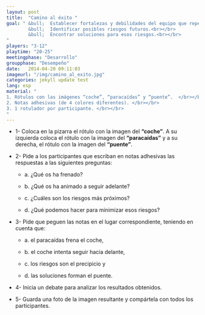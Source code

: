 ```yaml
---
layout: post
title:  "Camino al éxito "
goal: " &bull;  Establecer fortalezas y debilidades del equipo que repercuten en su productividad.<br></br>
    	&bull;  Identificar posibles riesgos futuros.<br></br>
    	&bull;  Encontrar soluciones para esos riesgos.<br></br>
"
players: "3-12"
playtime: "20-25"
meetingphase: "Desarrollo"
groupphase: "Desempeño"
date:   2014-04-20 09:11:03
imageurl: "/img/camino_al_exito.jpg"
categories: jekyll update test
lang: esp
material: "
1. Rótulos con las imágenes “coche”, “paracaídas” y “puente”.  </br></br>
2. Notas adhesivas (de 4 colores diferentes). </br></br>
3. 1 rotulador por participante. </br></br>
"
---
```

- 1- Coloca en la pizarra el rótulo con la imagen del <b>“coche”</b>. A su izquierda coloca el rótulo con la imagen del <b>“paracaídas”</b> y a su derecha, el rótulo con la imagen del <b>“puente”</b>.

- 2- Pide a los participantes que escriban en notas adhesivas las respuestas a las siguientes preguntas:

	- a. ¿Qué os ha frenado?

	- b. ¿Qué os ha animado a seguir adelante?

	- c. ¿Cuáles son los riesgos más próximos?

	- d. ¿Qué podemos hacer para minimizar esos riesgos?

- 3- Pide que peguen las notas en el lugar correspondiente, teniendo en cuenta que:

	- a. el paracaídas frena el coche,

	- b. el coche intenta seguir hacia delante,

	- c. los riesgos son el precipicio y

	- d. las soluciones forman el puente.

- 4- Inicia un debate para analizar los resultados obtenidos.

- 5- Guarda una foto de la imagen resultante y compártela con todos los participantes.
